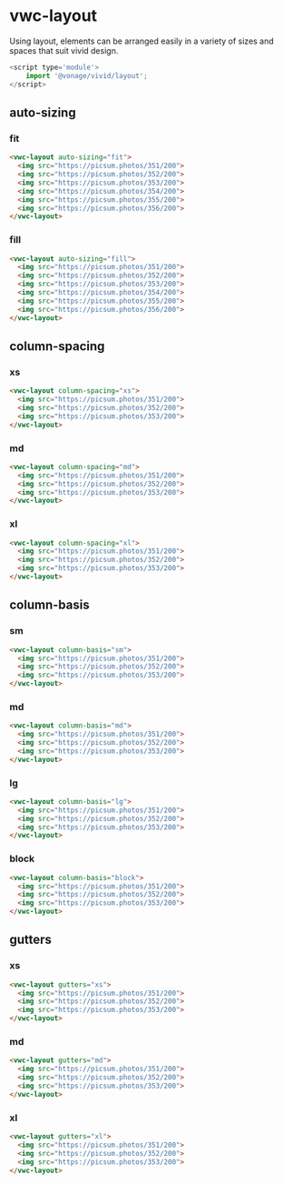 # vwc-layout

Using layout, elements can be arranged easily in a variety of sizes and spaces that suit vivid design.

```js
<script type='module'>
    import '@vonage/vivid/layout';
</script>
```
## auto-sizing	
### fit
```html preview
<vwc-layout auto-sizing="fit">
  <img src="https://picsum.photos/351/200">
  <img src="https://picsum.photos/352/200">
  <img src="https://picsum.photos/353/200">
  <img src="https://picsum.photos/354/200">
  <img src="https://picsum.photos/355/200">
  <img src="https://picsum.photos/356/200">
</vwc-layout>
```
### fill
```html preview
<vwc-layout auto-sizing="fill">
  <img src="https://picsum.photos/351/200">
  <img src="https://picsum.photos/352/200">
  <img src="https://picsum.photos/353/200">
  <img src="https://picsum.photos/354/200">
  <img src="https://picsum.photos/355/200">
  <img src="https://picsum.photos/356/200">
</vwc-layout>
```
## column-spacing	
### xs
```html preview
<vwc-layout column-spacing="xs">
  <img src="https://picsum.photos/351/200">
  <img src="https://picsum.photos/352/200">
  <img src="https://picsum.photos/353/200">
</vwc-layout>
```
### md
```html preview
<vwc-layout column-spacing="md">
  <img src="https://picsum.photos/351/200">
  <img src="https://picsum.photos/352/200">
  <img src="https://picsum.photos/353/200">
</vwc-layout>
```
### xl
```html preview
<vwc-layout column-spacing="xl">
  <img src="https://picsum.photos/351/200">
  <img src="https://picsum.photos/352/200">
  <img src="https://picsum.photos/353/200">
</vwc-layout>
```

## column-basis
### sm
```html preview
<vwc-layout column-basis="sm">
  <img src="https://picsum.photos/351/200">
  <img src="https://picsum.photos/352/200">
  <img src="https://picsum.photos/353/200">
</vwc-layout>
```
### md
```html preview
<vwc-layout column-basis="md">
  <img src="https://picsum.photos/351/200">
  <img src="https://picsum.photos/352/200">
  <img src="https://picsum.photos/353/200">
</vwc-layout>
```
### lg
```html preview
<vwc-layout column-basis="lg">
  <img src="https://picsum.photos/351/200">
  <img src="https://picsum.photos/352/200">
  <img src="https://picsum.photos/353/200">
</vwc-layout>
```
### block
```html preview
<vwc-layout column-basis="block">
  <img src="https://picsum.photos/351/200">
  <img src="https://picsum.photos/352/200">
  <img src="https://picsum.photos/353/200">
</vwc-layout>
```
## gutters
### xs
```html preview
<vwc-layout gutters="xs">
  <img src="https://picsum.photos/351/200">
  <img src="https://picsum.photos/352/200">
  <img src="https://picsum.photos/353/200">
</vwc-layout>
```
### md
```html preview
<vwc-layout gutters="md">
  <img src="https://picsum.photos/351/200">
  <img src="https://picsum.photos/352/200">
  <img src="https://picsum.photos/353/200">
</vwc-layout>
```
### xl
```html preview
<vwc-layout gutters="xl">
  <img src="https://picsum.photos/351/200">
  <img src="https://picsum.photos/352/200">
  <img src="https://picsum.photos/353/200">
</vwc-layout>
```